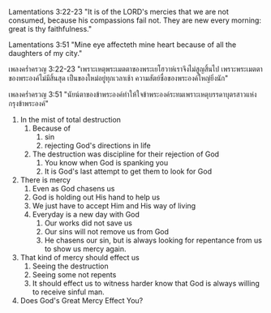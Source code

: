 Lamentations 3:22-23 "It is of the LORD's mercies that we are not consumed, because his compassions fail not. They are new every morning: great is thy faithfulness."

Lamentations 3:51 "Mine eye affecteth mine heart because of all the daughters of my city."

เพลงคร่ำครวญ 3:22-23 "เพราะเหตุพระเมตตาของพระเยโฮวาห์เราจึงไม่สูญสิ้นไป เพราะพระเมตตาของพระองค์ไม่มีสิ้นสุด เป็นของใหม่อยู่ทุกเวลาเช้า ความสัตย์ซื่อของพระองค์ใหญ่ยิ่งนัก"

เพลงคร่ำครวญ 3:51 "นัยน์ตาของข้าพระองค์ทำให้ใจข้าพระองค์ระทมเพราะเหตุบรรดาบุตรสาวแห่งกรุงข้าพระองค์"

1. In the mist of total destruction
   1. Because of 
      1. sin
      2. rejecting God's directions in life
   2. The destruction was discipline for their rejection of God
      1. You know when God is spanking you
      2. It is God's last attempt to get them to look for God
2. There is mercy
   1. Even as God chasens us
   2. God is holding out His hand to help us
   3. We just have to accept Him and His way of living
   4. Everyday is a new day with God
      1. Our works did not save us
      2. Our sins will not remove us from God
      3. He chasens our sin, but is always looking for repentance from us to show us mercy again.
3. That kind of mercy should effect us
   1. Seeing the destruction
   2. Seeing some not repents
   3. It should effect us to witness harder know that God is always willing to receive sinful man.
4. Does God's Great Mercy Effect You?
